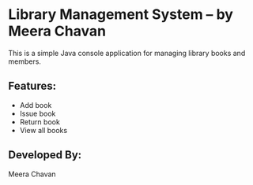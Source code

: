         
# Library Management System – by Meera Chavan

This is a simple Java console application for managing library books and members.

## Features:
- Add book
- Issue book
- Return book
- View all books

## Developed By:
 Meera Chavan
 

